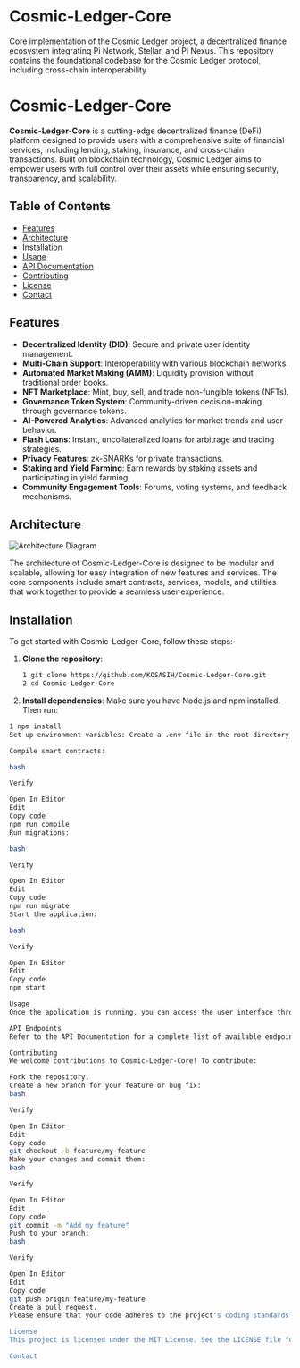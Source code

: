 # Cosmic-Ledger-Core
Core implementation of the Cosmic Ledger project, a decentralized finance ecosystem integrating Pi Network, Stellar, and Pi Nexus. This repository contains the foundational codebase for the Cosmic Ledger protocol, including cross-chain interoperability

# Cosmic-Ledger-Core

**Cosmic-Ledger-Core** is a cutting-edge decentralized finance (DeFi) platform designed to provide users with a comprehensive suite of financial services, including lending, staking, insurance, and cross-chain transactions. Built on blockchain technology, Cosmic Ledger aims to empower users with full control over their assets while ensuring security, transparency, and scalability.

## Table of Contents

- [Features](#features)
- [Architecture](#architecture)
- [Installation](#installation)
- [Usage](#usage)
- [API Documentation](#api-documentation)
- [Contributing](#contributing)
- [License](#license)
- [Contact](#contact)

## Features

- **Decentralized Identity (DID)**: Secure and private user identity management.
- **Multi-Chain Support**: Interoperability with various blockchain networks.
- **Automated Market Making (AMM)**: Liquidity provision without traditional order books.
- **NFT Marketplace**: Mint, buy, sell, and trade non-fungible tokens (NFTs).
- **Governance Token System**: Community-driven decision-making through governance tokens.
- **AI-Powered Analytics**: Advanced analytics for market trends and user behavior.
- **Flash Loans**: Instant, uncollateralized loans for arbitrage and trading strategies.
- **Privacy Features**: zk-SNARKs for private transactions.
- **Staking and Yield Farming**: Earn rewards by staking assets and participating in yield farming.
- **Community Engagement Tools**: Forums, voting systems, and feedback mechanisms.

## Architecture

![Architecture Diagram](docs/architecture/architecture_diagram.png)

The architecture of Cosmic-Ledger-Core is designed to be modular and scalable, allowing for easy integration of new features and services. The core components include smart contracts, services, models, and utilities that work together to provide a seamless user experience.

## Installation

To get started with Cosmic-Ledger-Core, follow these steps:

1. **Clone the repository**:
   ```bash
   1 git clone https://github.com/KOSASIH/Cosmic-Ledger-Core.git
   2 cd Cosmic-Ledger-Core
   ```

2. **Install dependencies**: Make sure you have Node.js and npm installed. Then run:

```bash
1 npm install
Set up environment variables: Create a .env file in the root directory and configure your environment variables as needed.

Compile smart contracts:

bash

Verify

Open In Editor
Edit
Copy code
npm run compile
Run migrations:

bash

Verify

Open In Editor
Edit
Copy code
npm run migrate
Start the application:

bash

Verify

Open In Editor
Edit
Copy code
npm start

Usage
Once the application is running, you can access the user interface through your web browser at http://localhost:3000.

API Endpoints
Refer to the API Documentation for a complete list of available endpoints and their usage.

Contributing
We welcome contributions to Cosmic-Ledger-Core! To contribute:

Fork the repository.
Create a new branch for your feature or bug fix:
bash

Verify

Open In Editor
Edit
Copy code
git checkout -b feature/my-feature
Make your changes and commit them:
bash

Verify

Open In Editor
Edit
Copy code
git commit -m "Add my feature"
Push to your branch:
bash

Verify

Open In Editor
Edit
Copy code
git push origin feature/my-feature
Create a pull request.
Please ensure that your code adheres to the project's coding standards and includes appropriate tests.

License
This project is licensed under the MIT License. See the LICENSE file for details.

Contact
